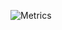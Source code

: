 ![Metrics](https://metrics.lecoq.io/semir4in?template=classic&languages=1&topics=1&code=1&repositories=1&base.indepth=false&base.hireable=false&repositories=100&repositories.batch=100&repositories.forks=false&repositories.affiliations=owner&languages.limit=8&languages.threshold=0%25&languages.other=false&languages.colors=github&languages.sections=most-used&languages.indepth=false&languages.analysis.timeout=15&languages.categories=markup%2C%20programming&languages.recent.categories=markup%2C%20programming&languages.recent.load=300&languages.recent.days=14&topics.mode=icons&topics.sort=random&topics.limit=15&code.lines=12&code.load=400&code.days=3&code.visibility=public&repositories.pinned=0&config.timezone=Asia%2FSeoul)
